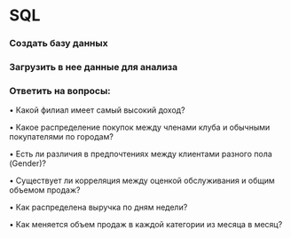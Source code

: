 # SQL

### Создать базу данных
### Загрузить в нее данные для анализа
### Ответить на вопросы:
• Какой филиал имеет самый высокий доход?

• Какое распределение покупок между членами клуба и обычными покупателями по городам?

• Есть ли различия в предпочтениях между клиентами разного пола (Gender)?

• Существует ли корреляция между оценкой обслуживания и общим объемом продаж?

• Как распределена выручка по дням недели?

• Как меняется объем продаж в каждой категории из месяца в месяц?
